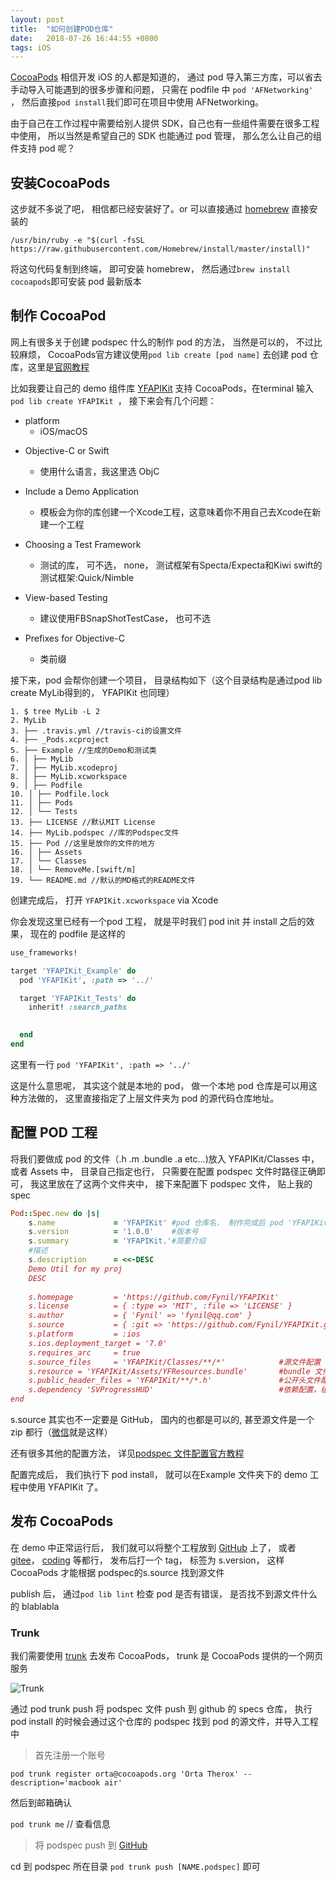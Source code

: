 ```yaml
---
layout: post
title:  "如何创建POD仓库"
date:   2018-07-26 16:44:55 +0800
tags: iOS
---
```


[CocoaPods](https://cocoapods.org/) 相信开发 iOS 的人都是知道的， 通过 pod 导入第三方库，可以省去手动导入可能遇到的很多步骤和问题， 只需在 podfile 中 `pod 'AFNetworking' `， 然后直接`pod install`我们即可在项目中使用 AFNetworking。

由于自己在工作过程中需要给别人提供 SDK，自己也有一些组件需要在很多工程中使用， 所以当然是希望自己的 SDK 也能通过 pod 管理， 那么怎么让自己的组件支持 pod 呢？

## 安装CocoaPods

这步就不多说了吧， 相信都已经安装好了。or 可以直接通过 [homebrew](https://brew.sh/) 直接安装的

```
/usr/bin/ruby -e "$(curl -fsSL https://raw.githubusercontent.com/Homebrew/install/master/install)"
```

将这句代码复制到终端， 即可安装 homebrew， 然后通过`brew install cocoapods`即可安装 pod 最新版本

## 制作 CocoaPod

网上有很多关于创建 podspec 什么的制作 pod 的方法， 当然是可以的， 不过比较麻烦， CocoaPods官方建议使用`pod lib create [pod name]` 去创建 pod 仓库，这里是[官网教程](https://guides.cocoapods.org/making/making-a-cocoapod.html)



比如我要让自己的 demo 组件库 [YFAPIKit](https://github.com/Fynil/YFAPIKit) 支持 CocoaPods，在terminal 输入 `pod lib create YFAPIKit `， 接下来会有几个问题：

- platform 
  - iOS/macOS

* Objective-C or Swift

  - 使用什么语言，我这里选 ObjC
* Include a Demo Application
  - 模板会为你的库创建一个Xcode工程，这意味着你不用自己去Xcode在新建一个工程
* Choosing a Test Framework
  - 测试的库， 可不选， none， 测试框架有Specta/Expecta和Kiwi swift的测试框架:Quick/Nimble
* View-based Testing
  * 建议使用FBSnapShotTestCase， 也可不选
* Prefixes for Objective-C
  - 类前缀

接下来，pod 会帮你创建一个项目， 目录结构如下（这个目录结构是通过pod lib create MyLib得到的， YFAPIKit 也同理）

```
1. $ tree MyLib -L 2
2. MyLib
3. ├── .travis.yml //travis-ci的设置文件
4. ├── _Pods.xcproject
5. ├── Example //生成的Demo和测试类
6. │ ├── MyLib
7. │ ├── MyLib.xcodeproj
8. │ ├── MyLib.xcworkspace
9. │ ├── Podfile
10. │ ├── Podfile.lock
11. │ ├── Pods
12. │ └── Tests
13. ├── LICENSE //默认MIT License
14. ├── MyLib.podspec //库的Podspec文件
15. ├── Pod //这里是放你的文件的地方
16. │ ├── Assets
17. │ └── Classes
18. │ └── RemoveMe.[swift/m]
19. └── README.md //默认的MD格式的README文件
```

创建完成后， 打开 `YFAPIKit.xcworkspace` via Xcode

你会发现这里已经有一个pod 工程， 就是平时我们 pod init 并 install 之后的效果， 现在的 podfile 是这样的

```ruby
use_frameworks!

target 'YFAPIKit_Example' do
  pod 'YFAPIKit', :path => '../'

  target 'YFAPIKit_Tests' do
    inherit! :search_paths

    
  end
end
```

这里有一行 `pod 'YFAPIKit', :path => '../'`

这是什么意思呢， 其实这个就是本地的 pod， 做一个本地 pod 仓库是可以用这种方法做的， 这里直接指定了上层文件夹为 pod 的源代码仓库地址。



## 配置 POD 工程

将我们要做成 pod 的文件（.h .m .bundle .a etc...)放入 YFAPIKit/Classes 中， 或者 Assets 中， 目录自己指定也行， 只需要在配置 podspec 文件时路径正确即可， 我这里放在了这两个文件夹中， 接下来配置下 podspec 文件， 贴上我的 spec

```ruby
Pod::Spec.new do |s|
    s.name             = 'YFAPIKit' #pod 仓库名， 制作完成后 pod 'YFAPIKit' 即可集成
    s.version          = '1.0.0' 	#版本号
    s.summary          = 'YFAPIKit.'#简要介绍
    #描述
    s.description      = <<-DESC
    Demo Util for my proj
    DESC 
    
    s.homepage         = 'https://github.com/Fynil/YFAPIKit'  
    s.license          = { :type => 'MIT', :file => 'LICENSE' }
    s.author           = { 'Fynil' => 'fynil@qq.com' }
    s.source           = { :git => 'https://github.com/Fynil/YFAPIKit.git', :tag => s.version.to_s }    #这个是指定了仓库的源码地址， 取得是版本号的 tag 值， 所以我们之后需要打个 tag 作为 pod 的源码仓库
    s.platform         = :ios
    s.ios.deployment_target = '7.0'
    s.requires_arc     = true
    s.source_files     = 'YFAPIKit/Classes/**/*'      		#源文件配置
    s.resource = 'YFAPIKit/Assets/YFResources.bundle'		#bundle 文件配置
    s.public_header_files = 'YFAPIKit/**/*.h'				#公开头文件配置
    s.dependency 'SVProgressHUD'							#依赖配置，组件中依赖了 SVProgressHUD， 所以需要加一个 dependency
end

```

s.source 其实也不一定要是 GitHub， 国内的也都是可以的, 甚至源文件是一个 zip 都行（[微信](https://github.com/CocoaPods/Specs/blob/master/Specs/f/f/3/WechatOpenSDK/1.8.2/WechatOpenSDK.podspec.json)就是这样）

还有很多其他的配置方法， 详见[podspec 文件配置官方教程](https://guides.cocoapods.org/syntax/podspec.html)



配置完成后， 我们执行下 pod install， 就可以在Example 文件夹下的 demo 工程中使用 YFAPIKit 了。



## 发布 CocoaPods

在 demo 中正常运行后， 我们就可以将整个工程放到 [GitHub](https://github.com/) 上了， 或者 [gitee](https://gitee.com/)， [coding](https://coding.net/) 等都行， 发布后打一个 tag， 标签为 s.version， 这样CocoaPods 才能根据 podspec的s.source 找到源文件

publish 后， 通过`pod lib lint` 检查 pod 是否有错误， 是否找不到源文件什么的 blablabla

### Trunk

我们需要使用 [trunk](https://blog.cocoapods.org/CocoaPods-Trunk/) 去发布 CocoaPods， trunk 是 CocoaPods 提供的一个网页服务

![Trunk](https://blog.cocoapods.org/assets/blog_img/trunk/architecture-diagram.png)

通过 pod trunk push 将 podspec 文件 push 到 github 的 specs 仓库， 执行 pod install 的时候会通过这个仓库的 podspec 找到 pod 的源文件，并导入工程中

> 首先注册一个账号  

 `pod trunk register orta@cocoapods.org 'Orta Therox' --description='macbook air'`

然后到邮箱确认

 `pod trunk me` // 查看信息


> 将 podspec push 到 [GitHub](https://github.com/CocoaPods/Specs)   

 cd 到 podspec 所在目录
`pod trunk push [NAME.podspec]` 即可